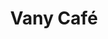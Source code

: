 ---
title: "Vany Café"
url: /ciudad-guayana-puerto-ordaz/vany-cafe-avenida-atlantico/
shop: panadería
---